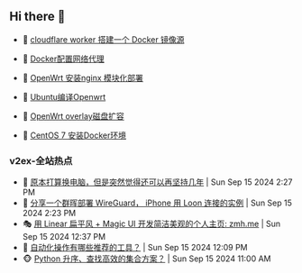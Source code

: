 ## Hi there 👋

<!--
**dkyg666/dkyg666** is a ✨ _special_ ✨ repository because its `README.md` (this file) appears on your GitHub profile.

Here are some ideas to get you started:

- 🔭 I’m currently working on ...
- 🌱 I’m currently learning ...
- 👯 I’m looking to collaborate on ...
- 🤔 I’m looking for help with ...
- 💬 Ask me about ...
- 📫 How to reach me: ...
- 😄 Pronouns: ...
- ⚡ Fun fact: ...
-->

<!-- BLOG-POST-LIST:START -->
- 🦩 [cloudflare worker 搭建一个 Docker 镜像源](http://blog.1996099.xyz/archives/cloudflare-worker-da-jian-yi-ge-docker-jing-xiang-zhan) 

- 🚦 [Docker配置网络代理](http://blog.1996099.xyz/archives/dockerpei-zhi-wang-luo-dai-li) 

- 🫶 [OpenWrt 安装nginx 模块化部署](http://blog.1996099.xyz/archives/openwrt-an-zhuang-nginx-mo-kuai-hua-bu-shu) 

- 🦄 [Ubuntu编译Openwrt](http://blog.1996099.xyz/archives/ubuntuzi-bian-yi-openwrt) 

- 🐻 [OpenWrt overlay磁盘扩容](http://blog.1996099.xyz/archives/openwrt-overlay) 

- 🤖 [CentOS 7 安装Docker环境](http://blog.1996099.xyz/archives/centos-docker) 
<!-- BLOG-POST-LIST:END -->

### v2ex-全站热点
<!-- v2ex:START -->
- 🥸 [原本打算换电脑，但是突然觉得还可以再坚持几年](https://www.v2ex.com/t/1073259#reply7) | Sun Sep 15 2024 2:27 PM
- 🤗 [分享一个群晖部署 WireGuard， iPhone 用 Loon 连接的实例](https://www.v2ex.com/t/1073258#reply2) | Sun Sep 15 2024 2:23 PM
- 🎭 [用 Linear 扁平风 + Magic UI 开发简洁美观的个人主页: zmh.me](https://www.v2ex.com/t/1073247#reply5) | Sun Sep 15 2024 12:37 PM
- 🥷 [自动化操作有哪些推荐的工具？](https://www.v2ex.com/t/1073244#reply4) | Sun Sep 15 2024 12:09 PM
- 🐵 [Python 升序、查找高效的集合方案？](https://www.v2ex.com/t/1073236#reply6) | Sun Sep 15 2024 11:00 AM<!-- v2ex:END -->

